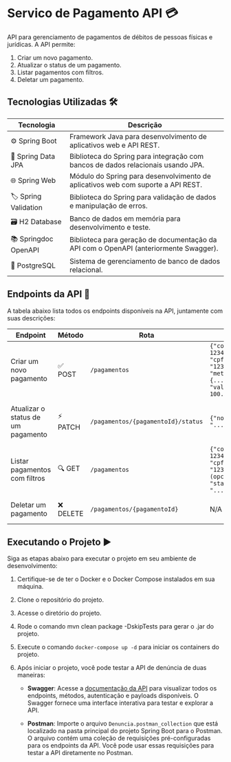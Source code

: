 # Servico de Pagamento API 💳

API para gerenciamento de pagamentos de débitos de pessoas físicas e jurídicas. A API permite:

1. Criar um novo pagamento.
2. Atualizar o status de um pagamento.
3. Listar pagamentos com filtros.
4. Deletar um pagamento.

## Tecnologias Utilizadas 🛠️

| Tecnologia          | Descrição                                                                                    |
|---------------------|----------------------------------------------------------------------------------------------|
| ⚙️ Spring Boot         | Framework Java para desenvolvimento de aplicativos web e API REST.                            |
| 💾 Spring Data JPA     | Biblioteca do Spring para integração com bancos de dados relacionais usando JPA.             |
| 🌐 Spring Web          | Módulo do Spring para desenvolvimento de aplicativos web com suporte a API REST.             |
| 🏷️ Spring Validation   | Biblioteca do Spring para validação de dados e manipulação de erros.                         |
| 🗃️ H2 Database         | Banco de dados em memória para desenvolvimento e teste.                                      |
| 📚 Springdoc OpenAPI   | Biblioteca para geração de documentação da API com o OpenAPI (anteriormente Swagger).        |
| 🐘 PostgreSQL          | Sistema de gerenciamento de banco de dados relacional.                                        |

## Endpoints da API 🚦

A tabela abaixo lista todos os endpoints disponíveis na API, juntamente com suas descrições:

| Endpoint                            | Método   | Rota                                      | Payload                                                                                                                                                                                                      | Descrição                                                 |
|-------------------------------------|----------|-------------------------------------------|--------------------------------------------------------------------------------------------------------------------------------------------------------------------------------------------------------------|-----------------------------------------------------------|
| Criar um novo pagamento              | ✅ POST  | `/pagamentos`                             | `{"codigoDebito": 12345, "cpfCnpjPagador": "12345678901", "metodoPagamento": {...}, "valorPagamento": 100.00}`                                                                                               | Cria um novo pagamento                                    |
| Atualizar o status de um pagamento   | ⚡️ PATCH | `/pagamentos/{pagamentoId}/status`         | `{"novoStatus": "..."}`                                                                                                                                                                                      | Atualiza o status de um pagamento pelo ID                  |
| Listar pagamentos com filtros        | 🔍 GET   | `/pagamentos`                             | `{"codigoDebito": 12345 (opcional), "cpfCnpjPagador": "12345678901" (opcional), "statusPagamento": "..." (opcional)}`                                                                                       | Retorna uma lista de pagamentos com filtros (opcionais)   |
| Deletar um pagamento                 | ❌ DELETE| `/pagamentos/{pagamentoId}`                | N/A                                                                                                                                                                                                          | Deleta um pagamento pelo ID                               |

## Executando o Projeto ▶️

Siga as etapas abaixo para executar o projeto em seu ambiente de desenvolvimento:

1. Certifique-se de ter o Docker e o Docker Compose instalados em sua máquina.
2. Clone o repositório do projeto.
3. Acesse o diretório do projeto.
4. Rode o comando mvn clean package -DskipTests para gerar o .jar do projeto.
5. Execute o comando `docker-compose up -d` para iniciar os containers do projeto.

6. Após iniciar o projeto, você pode testar a API de denúncia de duas maneiras:

    - **Swagger**: Acesse a [documentação da API](http://localhost:3000/servico-pagamento/swagger-ui/index.html) para visualizar todos os endpoints, métodos, autenticação e payloads disponíveis. O Swagger fornece uma interface interativa para testar e explorar a API.

    - **Postman**: Importe o arquivo `Denuncia.postman_collection` que está localizado na pasta principal do projeto Spring Boot para o Postman. O arquivo contém uma coleção de requisições pré-configuradas para os endpoints da API. Você pode usar essas requisições para testar a API diretamente no Postman.
